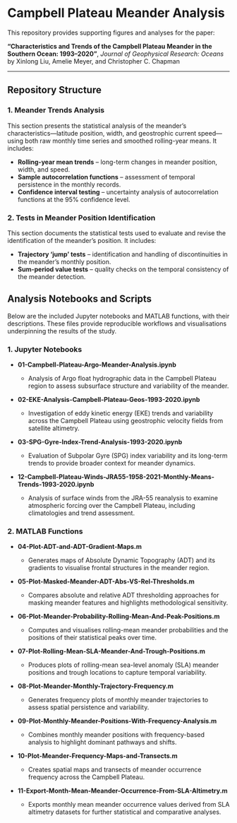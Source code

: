 # Campbell Plateau Meander Analysis  

This repository provides supporting figures and analyses for the paper:  

**“Characteristics and Trends of the Campbell Plateau Meander in the Southern Ocean: 1993–2020”**, *Journal of Geophysical Research: Oceans*  
by Xinlong Liu, Amelie Meyer, and Christopher C. Chapman

---

## Repository Structure  

### 1. Meander Trends Analysis  
This section presents the statistical analysis of the meander’s characteristics—latitude position, width, and geostrophic current speed—using both raw monthly time series and smoothed rolling-year means. It includes:  
- **Rolling-year mean trends** – long-term changes in meander position, width, and speed.  
- **Sample autocorrelation functions** – assessment of temporal persistence in the monthly records.  
- **Confidence interval testing** – uncertainty analysis of autocorrelation functions at the 95% confidence level.  

### 2. Tests in Meander Position Identification  
This section documents the statistical tests used to evaluate and revise the identification of the meander’s position. It includes:
- **Trajectory ‘jump’ tests** – identification and handling of discontinuities in the meander’s monthly position.
- **Sum-period value tests** – quality checks on the temporal consistency of the meander detection.


## Analysis Notebooks and Scripts
Below are the included Jupyter notebooks and MATLAB functions, with their descriptions. These files provide reproducible workflows and visualisations underpinning the results of the study.

### 1. Jupyter Notebooks
- **01-Campbell-Plateau-Argo-Meander-Analysis.ipynb**
  - Analysis of Argo float hydrographic data in the Campbell Plateau region to assess subsurface structure and variability of the meander.

- **02-EKE-Analysis-Campbell-Plateau-Geos-1993-2020.ipynb**
  - Investigation of eddy kinetic energy (EKE) trends and variability across the Campbell Plateau using geostrophic velocity fields from satellite altimetry.

- **03-SPG-Gyre-Index-Trend-Analysis-1993-2020.ipynb**
  - Evaluation of Subpolar Gyre (SPG) index variability and its long-term trends to provide broader context for meander dynamics.

- **12-Campbell-Plateau-Winds-JRA55-1958-2021-Monthly-Means-Trends-1993-2020.ipynb**
  - Analysis of surface winds from the JRA-55 reanalysis to examine atmospheric forcing over the Campbell Plateau, including climatologies and trend assessment.

### 2. MATLAB Functions
- **04-Plot-ADT-and-ADT-Gradient-Maps.m**
  - Generates maps of Absolute Dynamic Topography (ADT) and its gradients to visualise frontal structures in the meander region.

- **05-Plot-Masked-Meander-ADT-Abs-VS-Rel-Thresholds.m**
  - Compares absolute and relative ADT thresholding approaches for masking meander features and highlights methodological sensitivity.

- **06-Plot-Meander-Probability-Rolling-Mean-And-Peak-Positions.m**
  - Computes and visualises rolling-mean meander probabilities and the positions of their statistical peaks over time.

- **07-Plot-Rolling-Mean-SLA-Meander-And-Trough-Positions.m**
  - Produces plots of rolling-mean sea-level anomaly (SLA) meander positions and trough locations to capture temporal variability.

- **08-Plot-Meander-Monthly-Trajectory-Frequency.m**
  - Generates frequency plots of monthly meander trajectories to assess spatial persistence and variability.

- **09-Plot-Monthly-Meander-Positions-With-Frequency-Analysis.m**
  - Combines monthly meander positions with frequency-based analysis to highlight dominant pathways and shifts.

- **10-Plot-Meander-Frequency-Maps-and-Transects.m**
  - Creates spatial maps and transects of meander occurrence frequency across the Campbell Plateau.

- **11-Export-Month-Mean-Meander-Occurrence-From-SLA-Altimetry.m**
  - Exports monthly mean meander occurrence values derived from SLA altimetry datasets for further statistical and comparative analyses.
